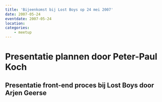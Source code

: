 ```yaml
---
title: 'Bijeenkomst bij Lost Boys op 24 mei 2007'
date: 2007-05-24
eventdate: 2007-05-24
location:
categories:
    - meetup
---
```


# Presentatie plannen door Peter-Paul Koch

## Presentatie front-end proces bij Lost Boys door Arjen Geerse
